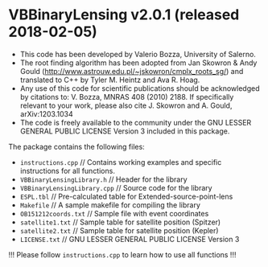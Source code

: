 # VBBinaryLensing v2.0.1 (released 2018-02-05)
- This code has been developed by Valerio Bozza, University of Salerno.
- The root finding algorithm has been adopted from Jan Skowron & Andy Gould
(http://www.astrouw.edu.pl/~jskowron/cmplx_roots_sg/)
and translated to C++ by Tyler M. Heintz and Ava R. Hoag.
- Any use of this code for scientific publications should be acknowledged by citations to: 
V. Bozza, MNRAS 408 (2010) 2188.
If specifically relevant to your work, please also cite
J. Skowron and A. Gould, arXiv:1203.1034
- The code is freely available to the community under the 
GNU LESSER GENERAL PUBLIC LICENSE Version 3
included in this package.

The package contains the following files:
- `instructions.cpp` // Contains working examples and specific instructions for all functions.
- `VBBinaryLensingLibrary.h` // Header for the library
- `VBBinaryLensingLibrary.cpp` // Source code for the library
- `ESPL.tbl` // Pre-calculated table for Extended-source-point-lens
- `Makefile` // A sample makefile for compiling the library
- `OB151212coords.txt` // Sample file with event coordinates
- `satellite1.txt` // Sample table for satellite position (Spitzer)
- `satellite2.txt` // Sample table for satellite position (Kepler)
- `LICENSE.txt` // GNU LESSER GENERAL PUBLIC LICENSE Version 3

!!! Please follow `instructions.cpp` to learn how to use all functions !!!
